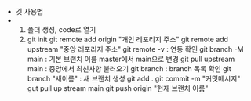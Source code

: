 - 깃 사용법
- 1) 폴더 생성, code로 열기
  2) git init
     git remote add origin "개인 레포리지 주소"
     git remote add upstream "중앙 레포리지 주소"
     git remote -v : 연동 확인
     git branch -M main : 기본 브랜치 이름 master에서 main으로 변경
     git pull upstream main : 중앙에서 최신사항 불러오기
     git branch : branch 목록 확인
     git branch "새이름" : 새 브랜치 생성
     git add .
     git commit -m "커밋메시지"
     gut pull up stream main
     git push origin "현재 브랜치 이름"